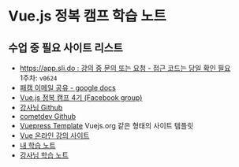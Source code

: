 # Vue.js 정복 캠프 학습 노트

<h2>수업 중 필요 사이트 리스트</h1>
<ul>
<li>
    <a href="https://app.sli.do" target="_blank">https://app.sli.do : 강의 중 문의 또는 요청 - 접근 코드는 당일 확인 필요</a><br>1주차: <code>v0624</code>
</li>
<li><a href="https://docs.google.com/spreadsheets/d/1ea7vPSUweY-HPrkLX3S00dSaX7f-KnVdrHdv7vTSr0c/edit#gid=0" target="_blank">패캠 이메일 공유 - google docs</a></li>
<li><a href="https://www.facebook.com/groups/336166673949815/" target="_blank">Vue.js 정복 캠프 4기 (Facebook group)</a></li>
<li><a href="https://github.com/joshua1988/" target="_blank">강사님 Github</a></li>
<li><a href="https://github.com/cometdev/" target="_blank">cometdev Github</a></li>
<li><a href="https://vuepress.vuejs.org/guide/deploy.html#github-pages" target="_blank">Vuepress Template</a> Vuejs.org 같은 형태의 사이트 템플릿</li>
<li><a href="https://www.inflearn.com" target="_blank">Vue 온라인 강의 사이트</li>
<li><a href="https://cometdev.github.io/learning-note/" target="_blank">내 학습 노트</li>
<li><a href="https://joshua1988.github.io/learning-note/" target="_blank">강사님 학습 노트</li>
</ul>